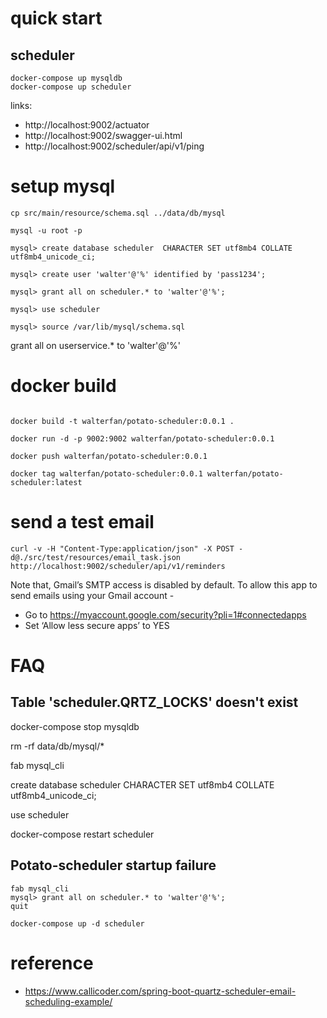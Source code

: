 # quick start

## scheduler

```$xslt
docker-compose up mysqldb
docker-compose up scheduler
```

links:

* http://localhost:9002/actuator
* http://localhost:9002/swagger-ui.html
* http://localhost:9002/scheduler/api/v1/ping

# setup mysql 


```
cp src/main/resource/schema.sql ../data/db/mysql

mysql -u root -p

mysql> create database scheduler  CHARACTER SET utf8mb4 COLLATE utf8mb4_unicode_ci; 

mysql> create user 'walter'@'%' identified by 'pass1234'; 

mysql> grant all on scheduler.* to 'walter'@'%'; 

mysql> use scheduler

mysql> source /var/lib/mysql/schema.sql

```

grant all on userservice.* to 'walter'@'%'

# docker build

```

docker build -t walterfan/potato-scheduler:0.0.1 .

docker run -d -p 9002:9002 walterfan/potato-scheduler:0.0.1

docker push walterfan/potato-scheduler:0.0.1

docker tag walterfan/potato-scheduler:0.0.1 walterfan/potato-scheduler:latest
```



# send a test email

```
curl -v -H "Content-Type:application/json" -X POST -d@./src/test/resources/email_task.json http://localhost:9002/scheduler/api/v1/reminders

```

Note that, Gmail’s SMTP access is disabled by default. To allow this app to send emails using your Gmail account -

* Go to https://myaccount.google.com/security?pli=1#connectedapps
* Set ‘Allow less secure apps’ to YES


# FAQ

## Table 'scheduler.QRTZ_LOCKS' doesn't exist

docker-compose stop mysqldb

rm -rf data/db/mysql/*

fab mysql_cli

create database scheduler  CHARACTER SET utf8mb4 COLLATE utf8mb4_unicode_ci; 

use scheduler

docker-compose restart scheduler

## Potato-scheduler startup failure

```
fab mysql_cli
mysql> grant all on scheduler.* to 'walter'@'%'; 
quit

docker-compose up -d scheduler
```
# reference
* https://www.callicoder.com/spring-boot-quartz-scheduler-email-scheduling-example/